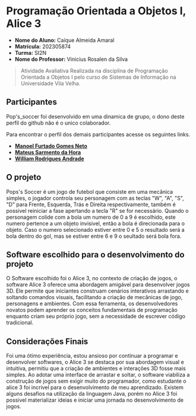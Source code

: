 #  Programação Orientada a Objetos I, Alice 3

* **Nome do Aluno:** Caíque Almeida Amaral
* **Matrícula:** 202305874
* **Turma:** SI2N
* **Nome do Professor:** Vinicius Rosalen da Silva

> Atividade Avaliativa Realizada na disciplina de Programação Orientada a Objetos I pelo curso de Sistemas de Informação na Universidade Vila Velha.

## Participantes

Pop's_soccer foi desenvolvido em uma dinamica de grupo, o dono deste perfil do github não é o unico colaborador. 

Para encontrar o perfil dos demais participantes acesse os seguintes links.

* **[Manoel Furtado Gomes Neto](https://github.com/oManoelNeto)**
* **[Mateus Sarmento da Hora](https://github.com/sarmentin)**
* **[William Rodrigues Andrade](https://github.com/oWilliamRodrigues)**
  
## O projeto

Pops's Soccer é um jogo de futebol que consiste em uma mecânica simples, o jogador controla seu personagem com as teclas "W", "A", "S", "D" para Frente, Esquerda, Trás e Direita respectivamente, também é possivel reiniciar a fase apertando a tecla "R" se for necessário. Quando o personagem colide com a bola um numero de 0 a 9 é escolhido, este numero pertence a um objeto invisivel, então a bola é direcionada para o objeto. Caso o numero selecionado estiver entre 0 e 5 o resultado será a bola dentro do gol, mas se estiver entre 6 e 9 o seultado será bola fora.

## Software escolhido para o desenvolvimento do projeto

O Software escolhido foi o Alice 3, no contexto de criação de jogos, o software Alice 3 oferece uma abordagem amigável para desenvolver jogos 3D. Ele permite que iniciantes construam cenários interativos arrastando e soltando comandos visuais, facilitando a criação de mecânicas de jogo, personagens e ambientes. Com essa ferramenta, os desenvolvedores novatos podem aprender os conceitos fundamentais de programação enquanto criam seu próprio jogo, sem a necessidade de escrever código tradicional.

## Considerações Finais

Foi uma ótimo experiência, estou ansioso por continuar a programar e desenvolver softwares, o Alice 3 se destaca por sua abordagem visual e intuitiva, permitiu que a criação de ambientes e interações 3D fosse mais simples. Ao adotar uma interface de arrastar e soltar, o software viabiliza a construção de jogos sem exigir muito do programador, como estudante o alice 3 foi incrivel para o desenvolvimento de meu aprendizado. Existem alguns desafios na utilização da linguagem Java, porém no Alice 3 foi possivel materializar ideias e iniciar uma jornada no desenvolvimento de jogos.

